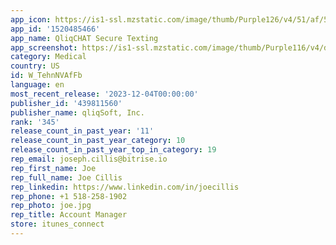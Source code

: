 ```yaml
---
app_icon: https://is1-ssl.mzstatic.com/image/thumb/Purple126/v4/51/af/53/51af5391-9592-f539-cd5f-bb8bf4b57e77/AppIcon-0-1x_U007emarketing-0-0-0-10-0-0-85-220.png/1024x1024bb.png
app_id: '1520485466'
app_name: QliqCHAT Secure Texting
app_screenshot: https://is1-ssl.mzstatic.com/image/thumb/Purple116/v4/d8/8d/86/d88d866f-9dc3-fb59-4967-6cc0029b6eb5/fdce81bb-8c95-4fdf-a293-58ee4a2bba40_iPhone-20211007093435.00_00_32_36.Still002.jpg/1242x2688bb.png
category: Medical
country: US
id: W_TehnNVAfFb
language: en
most_recent_release: '2023-12-04T00:00:00'
publisher_id: '439811560'
publisher_name: qliqSoft, Inc.
rank: '345'
release_count_in_past_year: '11'
release_count_in_past_year_category: 10
release_count_in_past_year_top_in_category: 19
rep_email: joseph.cillis@bitrise.io
rep_first_name: Joe
rep_full_name: Joe Cillis
rep_linkedin: https://www.linkedin.com/in/joecillis
rep_phone: +1 518-258-1902
rep_photo: joe.jpg
rep_title: Account Manager
store: itunes_connect
---
```

